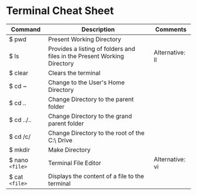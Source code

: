 # Terminal Cheat Sheet
Command | Description | Comments
------- | ----------- | --------
$ pwd | Present Working Directory | 
$ ls | Provides a listing of folders and files in the Present Working Directory | Alternative: ll
$ clear | Clears the terminal | 
$ cd ~ | Change to the User's Home Directory | 
$ cd .. | Change Directory to the parent folder | 
$ cd ../.. | Change Directory to the grand parent folder | 
$ cd /c/ | Change Directory to the root of the C:\ Drive | 
$ mkdir | Make Directory | 
$ nano `<file>` | Terminal File Editor | Alternative: vi
$ cat `<file>` | Displays the content of a file to the terminal | 
